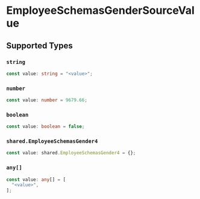 # EmployeeSchemasGenderSourceValue


## Supported Types

### `string`

```typescript
const value: string = "<value>";
```

### `number`

```typescript
const value: number = 9679.66;
```

### `boolean`

```typescript
const value: boolean = false;
```

### `shared.EmployeeSchemasGender4`

```typescript
const value: shared.EmployeeSchemasGender4 = {};
```

### `any[]`

```typescript
const value: any[] = [
  "<value>",
];
```

